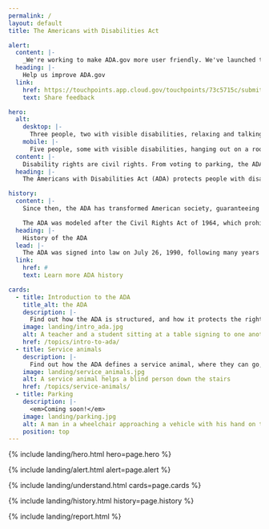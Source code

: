 ```yaml
---
permalink: /
layout: default
title: The Americans with Disabilities Act

alert:
  content: |-
    _We're working to make ADA.gov more user friendly. We've launched this beta site to share our work in progress. Let us know how we're doing so far._
  heading: |-
    Help us improve ADA.gov
  link:
    href: https://touchpoints.app.cloud.gov/touchpoints/73c5715c/submit
    text: Share feedback

hero:
  alt:
    desktop: |-
      Three people, two with visible disabilities, relaxing and talking outside.
    mobile: |-
      Five people, some with visible disabilities, hanging out on a rooftop deck while talking and laughing.
  content: |-
    Disability rights are civil rights. From voting to parking, the ADA is a law that protects people with disabilities in many areas of public life.
  heading: |-
    The Americans with Disabilities Act (ADA) protects people with disabilities from discrimination.

history:
  content: |-
    Since then, the ADA has transformed American society, guaranteeing that people with disabilities have the same opportunities as everyone else to enjoy employment opportunities, purchase goods and services, and participate in state and local government programs.

    The ADA was modeled after the Civil Rights Act of 1964, which prohibits discrimination on the basis of race, color, religion, sex, or national origin. The ADA is an equal opportunity law for people with disabilities.
  heading: |-
    History of the ADA
  lead: |-
    The ADA was signed into law on July 26, 1990, following many years of advocacy by the disability and civil rights communities.
  link:
    href: #
    text: Learn more ADA history

cards:
  - title: Introduction to the ADA
    title_alt: the ADA
    description: |-
      Find out how the ADA is structured, and how it protects the rights of people with disabilities.
    image: landing/intro_ada.jpg
    alt: A teacher and a student sitting at a table signing to one another
    href: /topics/intro-to-ada/
  - title: Service animals
    description: |-
      Find out how the ADA defines a service animal, where they can go, and how they assist people with disabilities.
    image: landing/service_animals.jpg
    alt: A service animal helps a blind person down the stairs
    href: /topics/service-animals/
  - title: Parking
    description: |-
      <em>Coming soon!</em>
    image: landing/parking.jpg
    alt: A man in a wheelchair approaching a vehicle with his hand on the door handle
    position: top
---
```


{% include landing/hero.html hero=page.hero %}

{% include landing/alert.html alert=page.alert %}

{% include landing/understand.html cards=page.cards %}

{% include landing/history.html history=page.history %}

{% include landing/report.html %}
